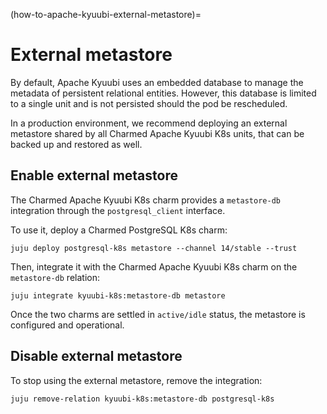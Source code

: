 (how-to-apache-kyuubi-external-metastore)=
# External metastore

By default, Apache Kyuubi uses an embedded database to manage the metadata of persistent relational entities.
However, this database is limited to a single unit and is not persisted should the pod be rescheduled.

In a production environment, we recommend deploying an external metastore shared by all Charmed Apache Kyuubi K8s units, that can be backed up and restored as well.

## Enable external metastore

The Charmed Apache Kyuubi K8s charm provides a `metastore-db` integration through the `postgresql_client` interface.

To use it, deploy a Charmed PostgreSQL K8s charm:

```shell
juju deploy postgresql-k8s metastore --channel 14/stable --trust
```

Then, integrate it with the Charmed Apache Kyuubi K8s charm on the `metastore-db` relation:

```shell
juju integrate kyuubi-k8s:metastore-db metastore
```

Once the two charms are settled in `active/idle` status, the metastore is configured and operational.

## Disable external metastore

To stop using the external metastore, remove the integration:

```shell
juju remove-relation kyuubi-k8s:metastore-db postgresql-k8s
```

